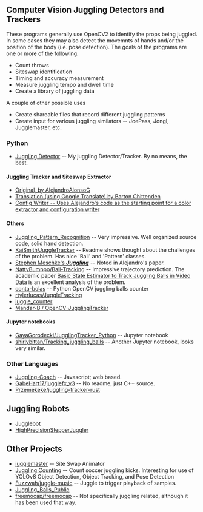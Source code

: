 ## Computer Vision Juggling Detectors and Trackers

These programs generally use OpenCV2 to identify the props being juggled. In some cases they may also detect the movemnts of hands and/or the position of the body (i.e. pose detection).
The goals of the programs are one or more of the following:

* Count throws
* Siteswap identification
* Timing and accuracy measurement
* Measure juggling tempo and dwell time
* Create a library of juggling data

A couple of other possible uses

* Create shareable files that record different juggling patterns
* Create input for various juggling similators -- JoePass, Jongl, Jugglemaster, etc.

### Python

* [Juggling Detector](https://github.com/bartonski/juggling_detector) -- My juggling Detector/Tracker. By no means, the best.

#### Juggling Tracker and Siteswap Extractor

* [Original, by AlejandroAlonsoG](https://github.com/AlejandroAlonsoG/tfg_jugglingTrackingSiteswap)
* [Translation (using Google Translate) by Barton Chittenden](https://github.com/bartonski/tfg_jugglingTrackingSiteswap/tree/english_translation)
* [Config Writer -- Uses Alejandro's code as the starting point for a color extractor and configuration writer](https://github.com/bartonski/tfg_jugglingTrackingSiteswap/tree/config_writer)

#### Others

* [Juggling_Pattern_Recognition](https://github.com/kaijaz123/Juggling_Pattern_Recognition) -- Very impressive. Well organized source code, solid hand detection.
* [KaiSmith/JuggleTracker](https://github.com/KaiSmith/JuggleTracker) -- Readme shows thought about the challenges of the problem. Has nice 'Ball' and 'Pattern' classes.
* [Stephen Meschke's ***Juggling***](https://github.com/smeschke/juggling) -- Noted in Alejandro's paper.
* [NattyBumppo/Ball-Tracking](https://github.com/NattyBumppo/Ball-Tracking) -- Impressive trajectory prediction. The academic paper [Basic State Estimator to Track Juggling Balls in Video Data](https://github.com/NattyBumppo/Ball-Tracking/blob/master/paper/sample.pdf) is an excellent analysis of the problem.
* [conta-bolas](https://github.com/ocarneiro/conta-bolas) -- Python OpenCV juggling balls counter
* [rtylerlucas/JuggleTracking](https://github.com/rtylerlucas/JuggleTracking)
* [juggle_counter](https://github.com/jorgem0/juggle_counter/tree/master)
* [Mandar-B / OpenCV-JugglingTracker](https://github.com/Mandar-B/OpenCV-JugglingTracker)

#### Jupyter notebooks

* [GayaGorodecki/JugglingTracker_Python](https://github.com/GayaGorodecki/JugglingTracker_Python) -- Jupyter notebook
* [shirlybittan/Tracking_juggling_balls](https://github.com/shirlybittan/Tracking_juggling_balls) -- Another Jupyter notebook, looks very similar.

### Other Languages

* [Juggling-Coach](https://github.com/ChristopherCarson/Juggling-Coach) -- Javascript; web based.
* [GabeHart17/jugglefx_v3](https://github.com/GabeHart17/jugglefx_v3) -- No readme, just C++ source.
* [Przemekeke/juggling-tracker-rust](https://github.com/Przemekeke/juggling-tracker-rust)


## Juggling Robots

* [Jugglebot](https://github.com/Project-DeepBlue-Juggling/Jugglebot)
* [HighPrecisionStepperJuggler](https://github.com/T-Kuhn/HighPrecisionStepperJuggler) 

## Other Projects

* [jugglemaster](https://github.com/perjg/jugglemaster) -- Site Swap Animator
* [Juggling Counting](https://github.com/vrizawahyu22/juggling_counting) -- Count soccer juggling kicks. Interesting for use of YOLOv8 Object Detection, Object Tracking, and Pose Detection
* [Fuzzwah/juggle-music](https://github.com/Fuzzwah/juggle-music) -- Juggle to trigger playback of samples.
* [Juggling_Balls_Public](https://github.com/arkadiraf/Juggling_Balls_Public)
* [freemocap/freemocap](https://github.com/freemocap/freemocap) -- Not specifically juggling related, although it has been used that way.
